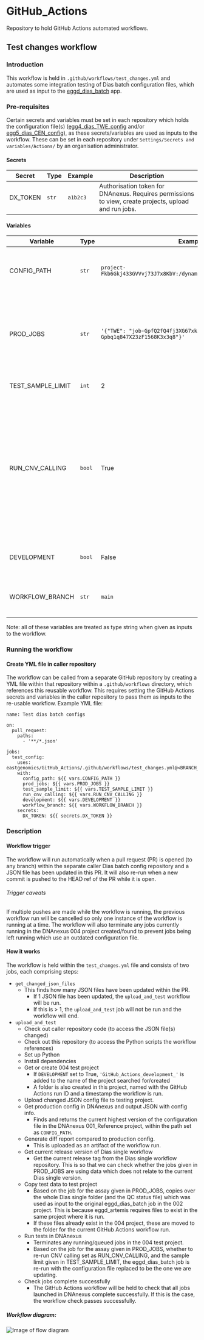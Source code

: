 # GitHub_Actions
Repository to hold GitHub Actions automated workflows.

## Test changes workflow
### Introduction
This workflow is held in `.github/workflows/test_changes.yml` and automates some integration testing of Dias batch configuration files, which are used as input to the [eggd_dias_batch](https://github.com/eastgenomics/eggd_dias_batch) app.

### Pre-requisites
Certain secrets and variables must be set in each repository which holds the configuration file(s) ([egg4_dias_TWE_config](https://github.com/eastgenomics/egg4_dias_TWE_config) and/or [egg5_dias_CEN_config](https://github.com/eastgenomics/egg5_dias_CEN_config)), as these secrets/variables are used as inputs to the workflow. These can be set in each repository under `Settings/Secrets and variables/Actions/` by an organisation administrator.

#### Secrets

| Secret  | Type | Example | Description |
| --- | --- | --- | --- |
| DX_TOKEN  | `str` | `a1b2c3`  | Authorisation token for DNAnexus. Requires permissions to view, create projects, upload and run jobs.

#### Variables

| Variable  | Type | Example | Description  |
| --- | --- | --- | --- |
| CONFIG_PATH  | `str` | `project-Fkb6Gkj433GVVvj73J7x8KbV:/dynamic_files/dias_batch_configs` | The path in 001_Reference where production eggd_dias_batch configuration files are stored. |
| PROD_JOBS  | `str` | `'{"TWE": "job-GpfQ2fQ4fj3XG67xkbPFXKZg","CEN": "job-Gpbq1q847X23zF1568K3x3q8"}'` | DNAnexus IDs for eggd_dias_batch jobs which were run in production 002 projects for each assay which will be re-run with the updated configuration file for testing. |
| TEST_SAMPLE_LIMIT  | `int` | 2 | The number of samples to set off reports jobs for. |
| RUN_CNV_CALLING  | `bool` | True | If True and the configuration file being updated is CEN, re-runs CNV calling and if False does not. If it is a CEN config being updated and RUN_CNV_CALLING is set to False, will re-use outputs from the CNV calling job which was launched by the original eggd_dias_batch job provided in `PROD_JOBS`. |
| DEVELOPMENT | `bool` | False | If True and a 004 DNAnexus project is created, adds `'_GitHub_Actions_'` to its name. |
| WORKFLOW_BRANCH | `str` | `main` | The name of the branch of the GitHub_Actions repository to check out. |

Note: all of these variables are treated as type string when given as inputs to the workflow.

### Running the workflow
#### Create YML file in caller repository
The workflow can be called from a separate GitHub repository by creating a YML file within that repository within a `.github/workflows` directory, which references this reusable workflow. This requires setting the GitHub Actions secrets and variables in the caller repository to pass them as inputs to the re-usable workflow. Example YML file:
```
name: Test dias batch configs

on:
  pull_request:
    paths:
      - '**/*.json'

jobs:
  test_config:
    uses: eastgenomics/GitHub_Actions/.github/workflows/test_changes.yml@<BRANCH_NAME>
    with:
      config_path: ${{ vars.CONFIG_PATH }}
      prod_jobs: ${{ vars.PROD_JOBS }}
      test_sample_limit: ${{ vars.TEST_SAMPLE_LIMIT }}
      run_cnv_calling: ${{ vars.RUN_CNV_CALLING }}
      development: ${{ vars.DEVELOPMENT }}
      workflow_branch: ${{ vars.WORKFLOW_BRANCH }}
    secrets:
      DX_TOKEN: ${{ secrets.DX_TOKEN }}
```

### Description
#### Workflow trigger
The workflow will run automatically when a pull request (PR) is opened (to any branch) within the separate caller Dias batch config repository and a JSON file has been updated in this PR. It will also re-run when a new commit is pushed to the HEAD ref of the PR while it is open.

###### Trigger caveats
If multiple pushes are made while the workflow is running, the previous workflow run will be cancelled so only one instance of the workflow is running at a time. The workflow will also terminate any jobs currently running in the DNAnexus 004 project created/found to prevent jobs being left running which use an outdated configuration file.

#### How it works
The workflow is held within the `test_changes.yml` file and consists of two jobs, each comprising steps:
- `get_changed_json_files`
  - This finds how many JSON files have been updated within the PR.
    - If 1 JSON file has been updated, the `upload_and_test` workflow will be run.
    - If this is > 1, the `upload_and_test` job will not be run and the workflow will end.
- `upload_and_test`
  - Check out caller repository code (to access the JSON file(s) changed)
  - Check out this repository (to access the Python scripts the workflow references)
  - Set up Python
  - Install dependencies
  - Get or create 004 test project
    - If `DEVELOPMENT` set to True, `'GitHub_Actions_development_'` is added to the name of the project searched for/created
    - A folder is also created in this project, named with the GitHub Actions run ID and a timestamp the workflow is run.
  - Upload changed JSON config file to testing project.
  - Get production config in DNAnexus and output JSON with config info.
    - Finds and returns the current highest version of the configuration file in the DNAnexus 001_Reference project, within the path set as `CONFIG_PATH`.
  - Generate diff report compared to production config.
    - This is uploaded as an artifact of the workflow run.
  - Get current release version of Dias single workflow
    - Get the current release tag from the Dias single workflow repository. This is so that we can check whether the jobs given in PROD_JOBS are using data which does not relate to the current Dias single version.
  - Copy test data to test project
    - Based on the job for the assay given in PROD_JOBS, copies over the whole Dias single folder (and the QC status file) which was used as input to the original eggd_dias_batch job in the 002 project. This is because eggd_artemis requires files to exist in the same project where it is run.
    - If these files already exist in the 004 project, these are moved to the folder for the current GitHub Actions workflow run.
  - Run tests in DNAnexus
    - Terminates any running/queued jobs in the 004 test project.
    - Based on the job for the assay given in PROD_JOBS, whether to re-run CNV calling set as RUN_CNV_CALLING, and the sample limit given in TEST_SAMPLE_LIMIT, the eggd_dias_batch job is re-run with the configuration file replaced to be the one we are updating.
  - Check jobs complete successfully
    - The GitHub Actions workflow will be held to check that all jobs launched in DNAnexus complete successfully. If this is the case, the workflow check passes successfully.

##### Workflow diagram:
![Image of flow diagram](docs/images/flow_diagram.png)
